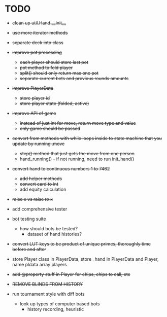 # TODO
- ~~clean up util.Hand.\_\_init\_\_~~
- ~~use more iterator methods~~
- ~~separate deck into class~~
- ~~improve pot processing~~
	- ~~each player should store last pot~~
	- ~~pot method to fold player~~
	- ~~split() should only return max one pot~~
	- ~~separate current bets and previous rounds amounts~~
- ~~improve PlayerData~~
	- ~~store player id~~
	- ~~store player state (folded, active)~~
- ~~improve API of game~~
	- ~~instead of just int for move, return move type and value~~
	- ~~only game should be passed~~
- ~~convert from methods with while loops inside to state machine that you update by running .move~~
	- ~~step() method that just gets the move from one person~~
	- hand_running() - if not running, need to run init_hand()
- ~~convert hand to continuous numbers 1 to 7462~~
	- ~~add helper methods~~
	- ~~convert card to int~~
	- add equity calculation
- ~~raise x vs raise _to_ x~~
- add comprehensive tester
- bot testing suite
	- how should bots be tested?
		- dataset of hand histories?

- ~~convert LUT keys to be product of unique primes, thoroughly time before and after~~
- store Player class in PlayerData, store _hand in PlayerData and Player, name pldata array players
- ~~add @property stuff in Player for chips, chips to call, etc~~

- ~~REMOVE BLINDS FROM HISTORY~~
- run tournament style with diff bots
	- look up types of computer based bots
		- history recording, heuristic

